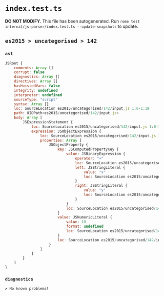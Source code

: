 # `index.test.ts`

**DO NOT MODIFY**. This file has been autogenerated. Run `rome test internal/js-parser/index.test.ts --update-snapshots` to update.

## `es2015 > uncategorised > 142`

### `ast`

```javascript
JSRoot {
	comments: Array []
	corrupt: false
	diagnostics: Array []
	directives: Array []
	hasHoistedVars: false
	integrity: undefined
	interpreter: undefined
	sourceType: "script"
	syntax: Array []
	loc: SourceLocation es2015/uncategorised/142/input.js 1:0-1:19
	path: UIDPath<es2015/uncategorised/142/input.js>
	body: Array [
		JSExpressionStatement {
			loc: SourceLocation es2015/uncategorised/142/input.js 1:0-1:19
			expression: JSObjectExpression {
				loc: SourceLocation es2015/uncategorised/142/input.js 1:1-1:18
				properties: Array [
					JSObjectProperty {
						key: JSComputedPropertyKey {
							value: JSBinaryExpression {
								operator: "+"
								loc: SourceLocation es2015/uncategorised/142/input.js 1:3-1:12
								left: JSStringLiteral {
									value: "x"
									loc: SourceLocation es2015/uncategorised/142/input.js 1:3-1:6
								}
								right: JSStringLiteral {
									value: "y"
									loc: SourceLocation es2015/uncategorised/142/input.js 1:9-1:12
								}
							}
							loc: SourceLocation es2015/uncategorised/142/input.js 1:2-1:13
						}
						value: JSNumericLiteral {
							value: 10
							format: undefined
							loc: SourceLocation es2015/uncategorised/142/input.js 1:15-1:17
						}
						loc: SourceLocation es2015/uncategorised/142/input.js 1:2-1:17
					}
				]
			}
		}
	]
}
```

### `diagnostics`

```
✔ No known problems!

```
